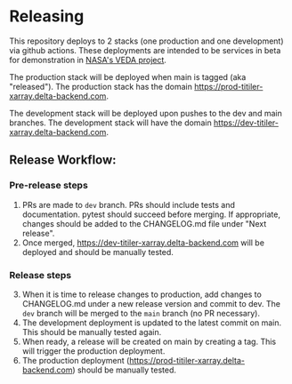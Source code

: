 # Releasing

This repository deploys to 2 stacks (one production and one development) via github actions. These deployments are intended to be services in beta for demonstration in [NASA's VEDA project](https://www.earthdata.nasa.gov/esds/veda).

The production stack will be deployed when main is tagged (aka "released"). The production stack has the domain https://prod-titiler-xarray.delta-backend.com.

The development stack will be deployed upon pushes to the dev and main branches. The development stack will have the domain https://dev-titiler-xarray.delta-backend.com.

## Release Workflow:

### Pre-release steps
1. PRs are made to `dev` branch. PRs should include tests and documentation. pytest should succeed before merging. If appropriate, changes should be added to the CHANGELOG.md file under "Next release".
2. Once merged, https://dev-titiler-xarray.delta-backend.com will be deployed and should be manually tested.

### Release steps

3. When it is time to release changes to production, add changes to CHANGELOG.md under a new release version and commit to dev. The `dev` branch will be merged to the `main` branch (no PR necessary).
4. The development deployment is updated to the latest commit on main. This should be manually tested again.
5. When ready, a release will be created on main by creating a tag. This will trigger the production deployment.
6. The production deployment (https://prod-titiler-xarray.delta-backend.com) should be manually tested.
